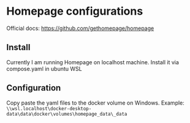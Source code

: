# Homepage configurations

Official docs: https://github.com/gethomepage/homepage

## Install

Currently I am running Homepage on localhost machine.
Install it via compose.yaml in ubuntu WSL

## Configuration

Copy paste the yaml files to the docker volume on Windows. 
Example: `\\wsl.localhost\docker-desktop-data\data\docker\volumes\homepage_data\_data`